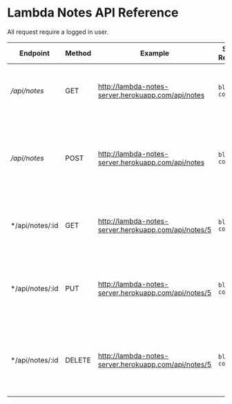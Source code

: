# Lambda Notes API Reference

All request require a logged in user.

|    Endpoint     | Method |                       Example                        |    Sample Response    |                                      Description                                      |
| --------------- | ------ | ---------------------------------------------------- | --------------------- | ------------------------------------------------------------------------------------- |
| */api/notes*    | GET    | http://lambda-notes-server.herokuapp.com/api/notes   | ``` block of code ``` | Fetches all notes in the database for the logged in user.                             |
| */api/notes*    | POST   | http://lambda-notes-server.herokuapp.com/api/notes   | ``` block of code ``` | Creates a new note to the database and returns all the notes for the logged in user.  |
| */api/notes/:id | GET    | http://lambda-notes-server.herokuapp.com/api/notes/5 | ```block of code```   | Fetches a single note with the given ID for the logged in user.                       |
| */api/notes/:id | PUT    | http://lambda-notes-server.herokuapp.com/api/notes/5 | ```block of code```   | Updates a single note with the given ID and returns all notes for the logged in user. |
| */api/notes/:id | DELETE | http://lambda-notes-server.herokuapp.com/api/notes/5 | ```block of code```   | Deletes a single note with the given ID and returns all notes for the logged in user. |